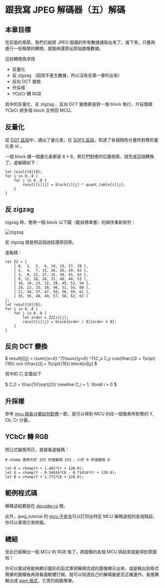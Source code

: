 # 跟我寫 JPEG 解碼器（五）解碼

## 本章目標

在前面的章節，我們已經將 JPEG 圖檔的所有數據讀取出來了。接下來，只要再進行一些簡單的轉換，就能夠還原出原始圖像數據。

這些轉換依序爲

- 反量化
- 反 zigzag （因爲不產生數據，所以沒有在第一章列出來）
- 反向 DCT 變換
- 升採樣
- YCbCr 轉 RGB

其中的反量化、反 zigzag 、反向 DCT 變換都是對一個 block 執行，升採樣跟 YCbCr 將多個 block 合併回 MCU。

## 反量化

從 [DQT 區段](https://github.com/MROS/jpeg_tutorial/blob/master/doc/%E8%B7%9F%E6%88%91%E5%AF%ABjpeg%E8%A7%A3%E7%A2%BC%E5%99%A8%EF%BC%88%E4%B8%89%EF%BC%89%E8%AE%80%E5%8F%96%E9%87%8F%E5%8C%96%E8%A1%A8%E3%80%81%E9%9C%8D%E5%A4%AB%E6%9B%BC%E8%A1%A8.md#%E8%AE%80%E5%8F%96%E9%87%8F%E5%8C%96%E8%A1%A8dht)中，讀出了量化表，在 [SOF0 區段](https://github.com/MROS/jpeg_tutorial/blob/master/doc/%E8%B7%9F%E6%88%91%E5%AF%ABjpeg%E8%A7%A3%E7%A2%BC%E5%99%A8%EF%BC%88%E5%9B%9B%EF%BC%89%E8%AE%80%E5%8F%96%E5%A3%93%E7%B8%AE%E5%9C%96%E5%83%8F%E6%95%B8%E6%93%9A.md#%E8%AE%80%E5%8F%96-sof0-%E5%8D%80%E6%AE%B5)，知道了各個顏色分量所對應的量化表 id 。

一個 block 跟一個量化表都是 8 * 8，將它們對應的位置相乘，就完成這個轉換了。虛擬碼如下：

```
let result[8][8];
for i in 0..8 {
    for j in 0..8 {
        result[i][j] = block[i][j] * quant_table[i][j];
    }
}
```

## 反 zigzag

zigzag 時，會將一個 block 以下圖（截自標準書）的順序重新排列：

![zigzag](https://raw.githubusercontent.com/MROS/jpeg_tutorial/master/doc/image/zigzag.png)

反 zigzag 就是把這個過程還原回來。

虛擬碼：
```
let ZZ = [
    [ 0,  1,  5,  6, 14, 15, 27, 28 ],
    [ 2,  4,  7, 13, 16, 26, 29, 42 ],
    [ 3,  8, 12, 17, 25, 30, 41, 43 ],
    [ 9, 11, 18, 24, 31, 40, 44, 53 ],
    [ 10, 19, 23, 32, 39, 45, 52, 54 ],
    [ 20, 22, 33, 38, 46, 51, 55, 60 ],
    [ 21, 34, 37, 47, 50, 56, 59, 61 ],
    [ 35, 36, 48, 49, 57, 58, 62, 63 ]
];
let result[8][8];
for i in 0..8 {
    for j in 0..8 {
        let order = ZZ[i][j];
        result[i][j] = block[order / 8][order % 8];
    }
}
```

## 反向 DCT 變換

$
result[i][j] = \sum{_{x=0} ^7}\sum{_{y=0} ^7}C_x C_y cos(\frac{(2i + 1)x\pi}{16}) cos (\frac{(2j + 1)y\pi}{16}) block[x][y]
$

其中的 $C_i$ 定義如下

$
C_0 = \frac{1}{\sqrt{2}} \newline
C_i = 1, \forall i > 0
$

## 升採樣

參考 [mcu 與各分量如何對應](https://github.com/MROS/jpeg_tutorial/blob/master/doc/%E8%B7%9F%E6%88%91%E5%AF%ABjpeg%E8%A7%A3%E7%A2%BC%E5%99%A8%EF%BC%88%E5%9B%9B%EF%BC%89%E8%AE%80%E5%8F%96%E5%A3%93%E7%B8%AE%E5%9C%96%E5%83%8F%E6%95%B8%E6%93%9A.md#mcu-%E8%88%87%E5%90%84%E5%88%86%E9%87%8F%E5%A6%82%E4%BD%95%E5%B0%8D%E6%87%89)一節，就可以得到 MCU 的任一個像素所對應的 Y, Cb, Cr 分量。

## YCbCr 轉 RGB

照公式變換而已，直接看虛擬碼：
```
# chomp 會將大於 255 的值變爲 255 、小於 0 的值變爲 0

let R = chomp(Y + 1.402*Cr + 128.0);
let G = chomp(Y - 0.34414*Cb - 0.71414*Cr + 128.0);
let B = chomp(Y + 1.772*Cb + 128.0);
```

## 範例程式碼
解碼過程都放在 [decoder.rs](https://github.com/MROS/jpeg_tutorial/blob/master/src/decoder.rs) 裡。

此外，jpeg_tutorial 的 [mcu 子命令](https://github.com/MROS/jpeg_tutorial/#%E6%89%93%E5%8D%B0%E6%8C%87%E5%AE%9A-mcu-%E5%9C%A8%E8%A7%A3%E7%A2%BC%E9%81%8E%E7%A8%8B%E7%9A%84%E5%90%84%E9%9A%8E%E6%AE%B5%E7%8B%80%E6%85%8B)可以打印出特定 MCU 解碼過程的各個階段，你可以善用它來除錯。

## 總結

至此已經解出一個 MCU 的 RGB 值了，將圖像的各個 MCU 拼起來就能得到原圖啦！

你可以嘗試用能夠顯示圖形的函式庫把解碼完成的圖像顯示出來，或是輸出到格式簡單的圖檔後再用看圖軟體打開，就可以知道自己的解碼器是否正確運作。我推薦輸出成 [ppm 格式](https://zh.wikipedia.org/wiki/PBM%E6%A0%BC%E5%BC%8F)，它真的超級簡單。